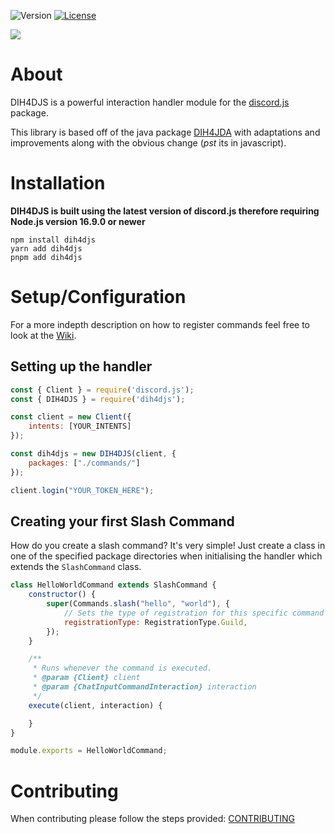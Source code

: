 <!-- PROJECT SHIELDS -->
![Version][version-shield]
[![License][license-shield]][license-url]


<img src="https://github.com/OoP1nk/OoP1nk/blob/main/assets/dih4djs.png?raw=true" />

# About
DIH4DJS is a powerful interaction handler module for the [discord.js](https://https://github.com/discordjs/discord.js) package.

This library is based off of the java package [DIH4JDA](https://github.com/DynxstyGIT/DIH4JDA) with adaptations and improvements along with the obvious change (*pst* its in javascript).

# Installation
**DIH4DJS is built using the latest version of discord.js therefore requiring Node.js version 16.9.0 or newer**
```sh-session
npm install dih4djs
yarn add dih4djs
pnpm add dih4djs
```
# Setup/Configuration
For a more indepth description on how to register commands feel free to look at the [Wiki](https://github.com/OoP1nk/DIH4DJS/wiki).

## Setting up the handler
```javascript
const { Client } = require('discord.js');
const { DIH4DJS } = require('dih4djs');

const client = new Client({
    intents: [YOUR_INTENTS]
});

const dih4djs = new DIH4DJS(client, {
    packages: ["./commands/"]
});

client.login("YOUR_TOKEN_HERE");
```

## Creating your first Slash Command
How do you create a slash command? It's very simple! Just create a class in one of the specified package directories when initialising the handler which extends the `SlashCommand` class.

```javascript
class HelloWorldCommand extends SlashCommand {
    constructor() {
        super(Commands.slash("hello", "world"), {
            // Sets the type of registration for this specific command
            registrationType: RegistrationType.Guild,
        });
    }

    /**
     * Runs whenever the command is executed.
     * @param {Client} client
     * @param {ChatInputCommandInteraction} interaction 
     */
    execute(client, interaction) {

    }
}

module.exports = HelloWorldCommand;
```

# Contributing

When contributing please follow the steps provided: [CONTRIBUTING](https://github.com/OoP1nk/DIH4DJS/.github/CONTIBUTING.md)


<!-- LINK & IMAGES -->
[license-shield]: https://img.shields.io/npm/l/dih4djs?color=%23406da2&style=for-the-badge
[license-url]: https://github.com/OoP1nk/DIH4DJS/blob/release/LICENSE
[version-shield]: https://img.shields.io/npm/v/dih4djs/latest?color=%23406da2&label=DIH4DJS&style=for-the-badge